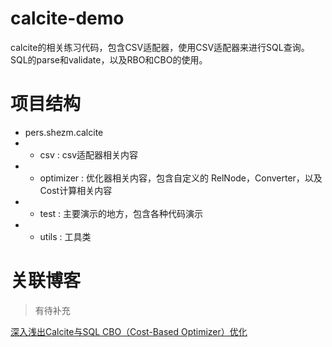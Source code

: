 # calcite-demo
calcite的相关练习代码，包含CSV适配器，使用CSV适配器来进行SQL查询。SQL的parse和validate，以及RBO和CBO的使用。
# 项目结构
- pers.shezm.calcite
- - csv : csv适配器相关内容
- - optimizer : 优化器相关内容，包含自定义的 RelNode，Converter，以及Cost计算相关内容
- - test : 主要演示的地方，包含各种代码演示
- - utils : 工具类
# 关联博客

> 有待补充

[深入浅出Calcite与SQL CBO（Cost-Based Optimizer）优化](https://zhuanlan.zhihu.com/p/248796415)
